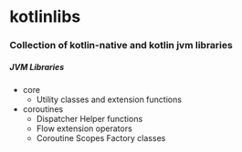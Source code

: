 # kotlinlibs

### Collection of kotlin-native and kotlin jvm libraries

##### JVM Libraries

- core 
    -   Utility classes and extension functions
- coroutines 
    -   Dispatcher Helper functions
    -   Flow extension operators
    -   Coroutine Scopes Factory classes